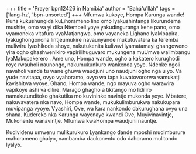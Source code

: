 +++
title = 'Prayer bpn12426 in Namibia'
author = "Bahá'u'lláh"
tags = ['lang-hz', 'bpn-unsorted']
+++
Mfumwa kukoye, Hompa Karunga wande! Kuna kukushungida kuLihorameno lino omo lyakushintanga likurundema mushite, omo va yi dika Ntembeli yoye yakudinguranga kehe pano, omo vyamoneka vitafura vyaMatjangwa, omo vayaneka Lighano lyaMbapira, lyakughongonona lintjeumukire navaunyande mukutuvatera ka teremba muliwiru lyashikoda shoye, nakutukenita kulivavi lyamatamayi ghangoweno yira ogho ghashwenikiro vapirilihuguvaro mukungena muUmwe walimbangu lyaMakupakerero .
	Ame uno, Hompa wande, ogho a kakatero kurughodi roye rwauholi naunongo, nakumukunkuro wankenda yoye. Ndenke ngoli navaholi vande tu wane ghuwa waudjuni uno naudjuni ogho nga u yo. Va yude navitapa, ovyo vyahoramo, ovyo wa tapa kuvatovororwa vamukatji kavishitwa vyoye.
	Ghano, Hompa wande, ngo mayuva ogho warawira vapikoye ashi va dilire. Marago ghagho a tikitango mo lidiliro namakutunditoko ghakutika mo kuvininke navintje mukonda yoye. Mbatere, nakuvavatera nka navo, Hompa wande, mukukulimburukwa nakukupara muvipanga vyoye. Vyashiri, Ove, wa kara nankondo dakurughana ovyo una shana. 
	Kudereko nka Karunga wayenaye kwandi Ove, Muyivinavintje, Mukonentu wanavintje. Mfumwa kwaHompa waudjuni nauntje.




Kudividenu umwenu mulikurukuro Lyankango dande mposhi mudimburure mahorameno ghalyo, nambamba daukonentu odo dahoramo mulitondo lyalyo.
